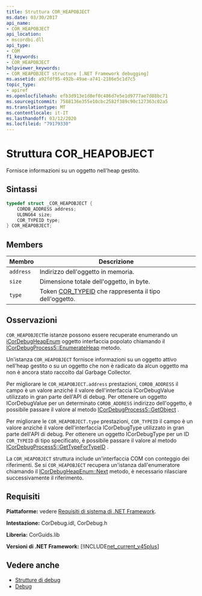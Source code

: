 ```yaml
---
title: Struttura COR_HEAPOBJECT
ms.date: 03/30/2017
api_name:
- COR_HEAPOBJECT
api_location:
- mscordbi.dll
api_type:
- COM
f1_keywords:
- COR_HEAPOBJECT
helpviewer_keywords:
- COR_HEAPOBJECT structure [.NET Framework debugging]
ms.assetid: a92fdf95-492b-49ae-a741-2186e5c1d7c5
topic_type:
- apiref
ms.openlocfilehash: efb3d913e1d8ef0c486d7e5e1d9777ae7d88bc71
ms.sourcegitcommit: 7588136e355e10cbc2582f389c90c127363c02a5
ms.translationtype: MT
ms.contentlocale: it-IT
ms.lasthandoff: 03/12/2020
ms.locfileid: "79179330"
---
```

# <a name="cor_heapobject-structure"></a>Struttura COR_HEAPOBJECT
Fornisce informazioni su un oggetto nell'heap gestito.  
  
## <a name="syntax"></a>Sintassi  
  
```cpp  
typedef struct _COR_HEAPOBJECT {  
    CORDB_ADDRESS address;
    ULONG64 size;
    COR_TYPEID type;
} COR_HEAPOBJECT;  
```  
  
## <a name="members"></a>Members  
  
|Membro|Descrizione|  
|------------|-----------------|  
|`address`|Indirizzo dell'oggetto in memoria.|  
|`size`|Dimensione totale dell'oggetto, in byte.|  
|`type`|Token [COR_TYPEID](cor-typeid-structure.md) che rappresenta il tipo dell'oggetto.|  
  
## <a name="remarks"></a>Osservazioni  
 `COR_HEAPOBJECT`le istanze possono essere recuperate enumerando un [iCorDebugHeapEnum](icordebugheapenum-interface.md) oggetto interfaccia popolato chiamando il [ICorDebugProcess5::EnumerateHeap](icordebugprocess5-enumerateheap-method.md) metodo.  
  
 Un'istanza `COR_HEAPOBJECT` fornisce informazioni su un oggetto attivo nell'heap gestito o su un oggetto che non è radicato da alcun oggetto ma non è ancora stato raccolto dal Garbage Collector.  
  
 Per migliorare le `COR_HEAPOBJECT.address` prestazioni, `CORDB_ADDRESS` il campo è un valore anziché il valore dell'interfaccia ICorDebugValue utilizzato in gran parte dell'API di debug. Per ottenere un oggetto ICorDebugValue per un determinato `CORDB_ADDRESS` indirizzo dell'oggetto, è possibile passare il valore al metodo [ICorDebugProcess5::GetObject](icordebugprocess5-getobject-method.md) .  
  
 Per migliorare le `COR_HEAPOBJECT.type` prestazioni, `COR_TYPEID` il campo è un valore anziché il valore dell'interfaccia ICorDebugType utilizzato in gran parte dell'API di debug. Per ottenere un oggetto ICorDebugType per un ID `COR_TYPEID` di tipo specificato, è possibile passare il valore al metodo [ICorDebugProcess5::GetTypeForTypeID](icordebugprocess5-gettypefortypeid-method.md) .  
  
 La `COR_HEAPOBJECT` struttura include un'interfaccia COM con conteggio dei riferimenti. Se si `COR_HEAPOBJECT` recupera un'istanza dall'enumeratore chiamando il [ICorDebugHeapEnum::Next](icordebugheapenum-next-method.md) metodo, è necessario rilasciare successivamente il riferimento.  
  
## <a name="requirements"></a>Requisiti  
 **Piattaforme:** vedere [Requisiti di sistema di .NET Framework](../../get-started/system-requirements.md).  
  
 **Intestazione:** CorDebug.idl, CorDebug.h  
  
 **Libreria:** CorGuids.lib  
  
 **Versioni di .NET Framework:** [!INCLUDE[net_current_v45plus](../../../../includes/net-current-v45plus-md.md)]  
  
## <a name="see-also"></a>Vedere anche

- [Strutture di debug](debugging-structures.md)
- [Debug](index.md)
